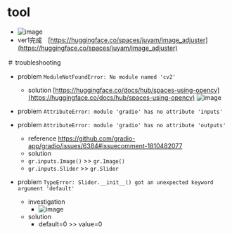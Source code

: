 <link rel="stylesheet" type="text/css" href="/assets/css/styles.css" />

# tool
* ![image](https://github.com/jamad/jamad.github.io/assets/949913/680b165e-eb63-4b9d-b070-01aee76cb13e)
* ver1完成　[https://huggingface.co/spaces/juyam/image_adjuster](https://huggingface.co/spaces/juyam/image_adjuster)


＃ troubleshooting
* problem `ModuleNotFoundError: No module named 'cv2'`
  * solution [https://huggingface.co/docs/hub/spaces-using-opencv](https://huggingface.co/docs/hub/spaces-using-opencv)
![image](https://github.com/jamad/jamad.github.io/assets/949913/fef19a69-8957-4380-a891-2261d939214d)

* problem `AttributeError: module 'gradio' has no attribute 'inputs'`
* problem `AttributeError: module 'gradio' has no attribute 'outputs'`
  * reference https://github.com/gradio-app/gradio/issues/6384#issuecomment-1810482077
  * solution
  * `gr.inputs.Image()` >> `gr.Image()`
  * `gr.inputs.Slider` >> `gr.Slider`

* problem `TypeError: Slider.__init__() got an unexpected keyword argument 'default'`
  * investigation
    * ![image](https://github.com/jamad/jamad.github.io/assets/949913/d41917f7-c7ee-4bb4-9f8f-61118467cd57)
  * solution
    * default=0 >> value=0

